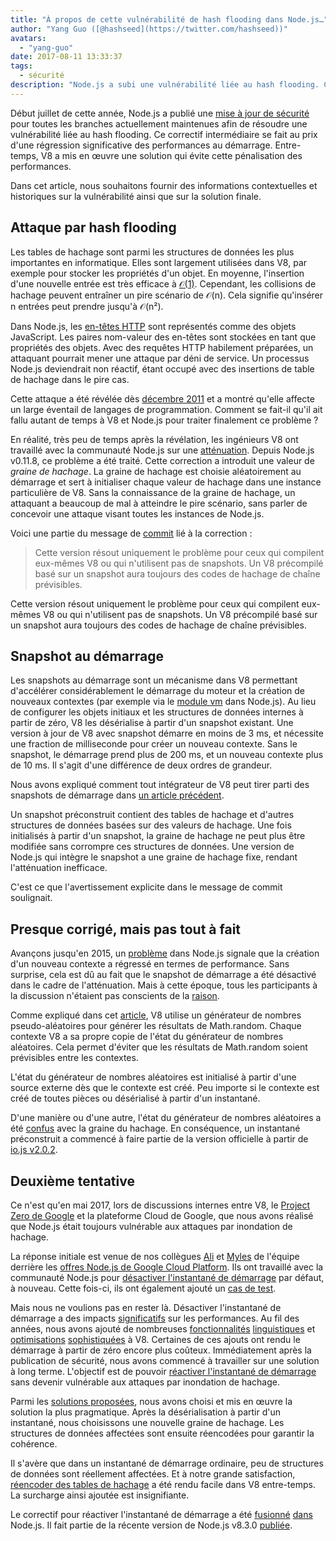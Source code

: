 ```yaml
---
title: "À propos de cette vulnérabilité de hash flooding dans Node.js…"
author: "Yang Guo ([@hashseed](https://twitter.com/hashseed))"
avatars:
  - "yang-guo"
date: 2017-08-11 13:33:37
tags:
  - sécurité
description: "Node.js a subi une vulnérabilité liée au hash flooding. Ce post fournit un contexte et explique la solution dans V8."
---
```

Début juillet de cette année, Node.js a publié une [mise à jour de sécurité](https://nodejs.org/en/blog/vulnerability/july-2017-security-releases/) pour toutes les branches actuellement maintenues afin de résoudre une vulnérabilité liée au hash flooding. Ce correctif intermédiaire se fait au prix d'une régression significative des performances au démarrage. Entre-temps, V8 a mis en œuvre une solution qui évite cette pénalisation des performances.

<!--truncate-->
Dans cet article, nous souhaitons fournir des informations contextuelles et historiques sur la vulnérabilité ainsi que sur la solution finale.

## Attaque par hash flooding

Les tables de hachage sont parmi les structures de données les plus importantes en informatique. Elles sont largement utilisées dans V8, par exemple pour stocker les propriétés d'un objet. En moyenne, l'insertion d'une nouvelle entrée est très efficace à [𝒪(1)](https://en.wikipedia.org/wiki/Big_O_notation). Cependant, les collisions de hachage peuvent entraîner un pire scénario de 𝒪(n). Cela signifie qu'insérer n entrées peut prendre jusqu'à 𝒪(n²).

Dans Node.js, les [en-têtes HTTP](https://nodejs.org/api/http.html#http_response_getheaders) sont représentés comme des objets JavaScript. Les paires nom-valeur des en-têtes sont stockées en tant que propriétés des objets. Avec des requêtes HTTP habilement préparées, un attaquant pourrait mener une attaque par déni de service. Un processus Node.js deviendrait non réactif, étant occupé avec des insertions de table de hachage dans le pire cas.

Cette attaque a été révélée dès [décembre 2011](https://events.ccc.de/congress/2011/Fahrplan/events/4680.en.html) et a montré qu'elle affecte un large éventail de langages de programmation. Comment se fait-il qu'il ait fallu autant de temps à V8 et Node.js pour traiter finalement ce problème ?

En réalité, très peu de temps après la révélation, les ingénieurs V8 ont travaillé avec la communauté Node.js sur une [atténuation](https://github.com/v8/v8/commit/81a0271004833249b4fe58f7d64ae07e79cffe40). Depuis Node.js v0.11.8, ce problème a été traité. Cette correction a introduit une valeur de _graine de hachage_. La graine de hachage est choisie aléatoirement au démarrage et sert à initialiser chaque valeur de hachage dans une instance particulière de V8. Sans la connaissance de la graine de hachage, un attaquant a beaucoup de mal à atteindre le pire scénario, sans parler de concevoir une attaque visant toutes les instances de Node.js.

Voici une partie du message de [commit](https://github.com/v8/v8/commit/81a0271004833249b4fe58f7d64ae07e79cffe40) lié à la correction :

> Cette version résout uniquement le problème pour ceux qui compilent eux-mêmes V8 ou qui n'utilisent pas de snapshots. Un V8 précompilé basé sur un snapshot aura toujours des codes de hachage de chaîne prévisibles.

Cette version résout uniquement le problème pour ceux qui compilent eux-mêmes V8 ou qui n'utilisent pas de snapshots. Un V8 précompilé basé sur un snapshot aura toujours des codes de hachage de chaîne prévisibles.

## Snapshot au démarrage

Les snapshots au démarrage sont un mécanisme dans V8 permettant d'accélérer considérablement le démarrage du moteur et la création de nouveaux contextes (par exemple via le [module vm](https://nodejs.org/api/vm.html) dans Node.js). Au lieu de configurer les objets initiaux et les structures de données internes à partir de zéro, V8 les désérialise à partir d'un snapshot existant. Une version à jour de V8 avec snapshot démarre en moins de 3 ms, et nécessite une fraction de milliseconde pour créer un nouveau contexte. Sans le snapshot, le démarrage prend plus de 200 ms, et un nouveau contexte plus de 10 ms. Il s'agit d'une différence de deux ordres de grandeur.

Nous avons expliqué comment tout intégrateur de V8 peut tirer parti des snapshots de démarrage dans [un article précédent](/blog/custom-startup-snapshots).

Un snapshot préconstruit contient des tables de hachage et d'autres structures de données basées sur des valeurs de hachage. Une fois initialisés à partir d'un snapshot, la graine de hachage ne peut plus être modifiée sans corrompre ces structures de données. Une version de Node.js qui intègre le snapshot a une graine de hachage fixe, rendant l'atténuation inefficace.

C'est ce que l'avertissement explicite dans le message de commit soulignait.

## Presque corrigé, mais pas tout à fait

Avançons jusqu'en 2015, un [problème](https://github.com/nodejs/node/issues/1631) dans Node.js signale que la création d'un nouveau contexte a régressé en termes de performance. Sans surprise, cela est dû au fait que le snapshot de démarrage a été désactivé dans le cadre de l'atténuation. Mais à cette époque, tous les participants à la discussion n'étaient pas conscients de la [raison](https://github.com/nodejs/node/issues/528#issuecomment-71009086).

Comme expliqué dans cet [article](/blog/math-random), V8 utilise un générateur de nombres pseudo-aléatoires pour générer les résultats de Math.random. Chaque contexte V8 a sa propre copie de l'état du générateur de nombres aléatoires. Cela permet d'éviter que les résultats de Math.random soient prévisibles entre les contextes.

L'état du générateur de nombres aléatoires est initialisé à partir d'une source externe dès que le contexte est créé. Peu importe si le contexte est créé de toutes pièces ou désérialisé à partir d'un instantané.

D'une manière ou d'une autre, l'état du générateur de nombres aléatoires a été [confus](https://github.com/nodejs/node/issues/1631#issuecomment-100044148) avec la graine du hachage. En conséquence, un instantané préconstruit a commencé à faire partie de la version officielle à partir de [io.js v2.0.2](https://github.com/nodejs/node/pull/1679).

## Deuxième tentative

Ce n'est qu'en mai 2017, lors de discussions internes entre V8, le [Project Zero de Google](https://googleprojectzero.blogspot.com/) et la plateforme Cloud de Google, que nous avons réalisé que Node.js était toujours vulnérable aux attaques par inondation de hachage.

La réponse initiale est venue de nos collègues [Ali](https://twitter.com/ofrobots) et [Myles](https://twitter.com/MylesBorins) de l'équipe derrière les [offres Node.js de Google Cloud Platform](https://cloud.google.com/nodejs/). Ils ont travaillé avec la communauté Node.js pour [désactiver l'instantané de démarrage](https://github.com/nodejs/node/commit/eff636d8eb7b009c40fb053802c169ba1417293d) par défaut, à nouveau. Cette fois-ci, ils ont également ajouté un [cas de test](https://github.com/nodejs/node/commit/9fedc1f09648ff7cebed65883966f5647686a38a).

Mais nous ne voulions pas en rester là. Désactiver l'instantané de démarrage a des impacts [significatifs](https://github.com/nodejs/node/issues/14229) sur les performances. Au fil des années, nous avons ajouté de nombreuses [fonctionnalités](/blog/high-performance-es2015) [linguistiques](/blog/webassembly-browser-preview) et [optimisations](/blog/launching-ignition-and-turbofan) [sophistiquées](/blog/speeding-up-regular-expressions) à V8. Certaines de ces ajouts ont rendu le démarrage à partir de zéro encore plus coûteux. Immédiatement après la publication de sécurité, nous avons commencé à travailler sur une solution à long terme. L'objectif est de pouvoir [réactiver l'instantané de démarrage](https://github.com/nodejs/node/issues/14171) sans devenir vulnérable aux attaques par inondation de hachage.

Parmi les [solutions proposées](https://docs.google.com/document/d/1br7T3jk5JAJSYaT8eZdQlqrPTDRClheGpRU1-BpY1ss/edit), nous avons choisi et mis en œuvre la solution la plus pragmatique. Après la désérialisation à partir d'un instantané, nous choisissons une nouvelle graine de hachage. Les structures de données affectées sont ensuite réencodées pour garantir la cohérence.

Il s'avère que dans un instantané de démarrage ordinaire, peu de structures de données sont réellement affectées. Et à notre grande satisfaction, [réencoder des tables de hachage](https://github.com/v8/v8/commit/0e8e0030775518b69eb8522823ea3754e6bddc69) a été rendu facile dans V8 entre-temps. La surcharge ainsi ajoutée est insignifiante.

Le correctif pour réactiver l'instantané de démarrage a été [fusionné](https://github.com/nodejs/node/commit/2ae2874ae7dfec2c55b5d390d25b6eed9932f78d) [dans](https://github.com/nodejs/node/commit/14e4254f68f71a6afaf3ebe16794172b08e68d7b) Node.js. Il fait partie de la récente version de Node.js v8.3.0 [publiée](https://medium.com/the-node-js-collection/node-js-8-3-0-is-now-available-shipping-with-the-ignition-turbofan-execution-pipeline-aa5875ad3367).
